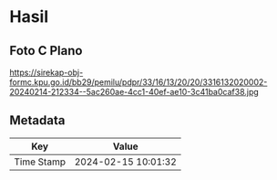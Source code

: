 # Hasil

## Foto C Plano

https://sirekap-obj-formc.kpu.go.id/bb29/pemilu/pdpr/33/16/13/20/20/3316132020002-20240214-212334--5ac260ae-4cc1-40ef-ae10-3c41ba0caf38.jpg


## Metadata

| Key        | Value               |
| ---------- | ------------------- |
| Time Stamp | 2024-02-15 10:01:32 |



